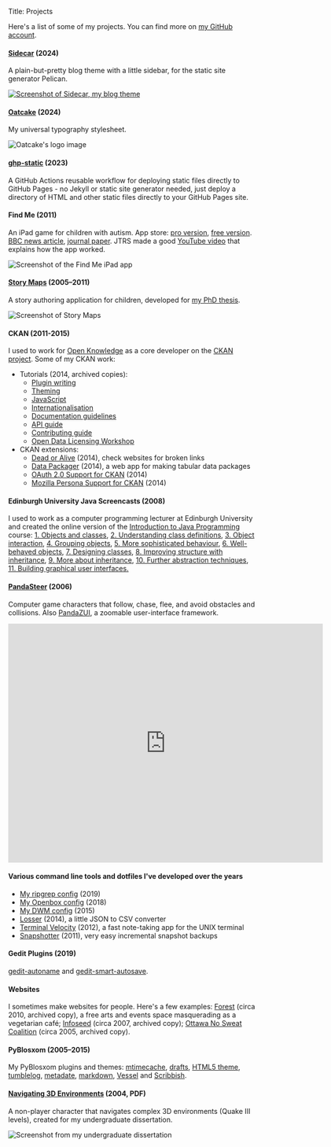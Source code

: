 Title: Projects

Here's a list of some of my projects.
You can find more on [my GitHub account](https://github.com/seanh?tab=repositories).

#### [Sidecar](https://github.com/seanh/sidecar) (2024)

A plain-but-pretty blog theme with a little sidebar,
for the static site generator Pelican.

<a href="https://github.com/seanh/sidecar">
<img src="{static}/images/sidecar.png" alt="Screenshot of Sidecar, my blog theme">
</a>

#### [Oatcake](https://seanh.cc/oatcake/) (2024)

My universal typography stylesheet.

<img src="https://www.seanh.cc/oatcake/media/oatcake.png" alt="Oatcake's logo image">

#### [ghp-static](https://github.com/seanh/ghp-static) (2023)

A GitHub Actions reusable workflow for deploying static files directly to GitHub Pages -
no Jekyll or static site generator needed, just deploy a directory of HTML and other
static files directly to your GitHub Pages site.

#### Find Me (2011)

An iPad game for children with autism.
App store:
<a href="https://itunes.apple.com/gb/app/findme-pro/id635871171?mt=8">pro version</a>,
<a href="https://itunes.apple.com/gb/app/findme-autism/id491925436?mt=8">free version</a>.
<a href="http://www.bbc.co.uk/news/health-16534678">BBC news article</a>,
<a href="http://www.sciencedirect.com/science/article/pii/S2212868916300320">journal paper</a>.
JTRS made a good [YouTube video](https://www.youtube.com/watch?v=B-aAfLJop0s) that explains how the app worked.

<img src="{static}/images/find_me.png" alt="Screenshot of the Find Me iPad app">

#### [Story Maps](https://www.seanh.cc/storymaps) (2005&ndash;2011)

A story authoring application for children, developed for <a href="http://hdl.handle.net/1842/5294">my PhD thesis</a>.

<img src="{static}/images/storymaps.png" alt="Screenshot of Story Maps">

#### CKAN (2011-2015)

I used to work for [Open Knowledge](https://okfn.org/) as a core developer on the [CKAN project](https://ckan.org/).
Some of my CKAN work:

* Tutorials (2014, archived copies):
    * <a href="/docs.ckan.org/en/latest/extensions">Plugin writing</a>
    * <a href="/docs.ckan.org/en/latest/theming">Theming</a>
    * <a href="/docs.ckan.org/en/latest/theming/javascript.html">JavaScript</a>
    * <a href="/docs.ckan.org/en/latest/contributing/string-i18n.html">Internationalisation</a>
    * <a href="/docs.ckan.org/en/latest/contributing/documentation.html">Documentation guidelines</a>
    * <a href="/docs.ckan.org/en/latest/api">API guide</a>
    * <a href="/docs.ckan.org/en/latest/contributing">Contributing guide</a>
    * <a href="/open-data-licensing-and-ckan.pdf">Open Data Licensing Workshop</a>
* CKAN extensions:
    * <a href="https://github.com/ckan/deadoralive">Dead or Alive</a> (2014), check websites for broken links
    * <a href="/posts/datapackager">Data Packager</a> (2014), a web app for making tabular data packages
    * <a href="/posts/functional-core-imperative-shell">OAuth 2.0 Support for CKAN</a> (2014)
    * <a href="https://github.com/ckan/ckanext-persona">Mozilla Persona Support for CKAN</a> (2014)

#### Edinburgh University Java Screencasts (2008)

I used to work as a computer programming lecturer at Edinburgh University and
created the online version of the [Introduction to Java Programming](http://www.inf.ed.ac.uk/teaching/courses/ijp)
course:
<a href="http://media.inf.ed.ac.uk/teaching/courses/ijp/chapter_one/chapter_one.htm">1. Objects and classes</a>,
<a href="http://media.inf.ed.ac.uk/teaching/courses/ijp/chapter_two/chapter_two.htm">2. Understanding class definitions</a>,
<a href="http://media.inf.ed.ac.uk/teaching/courses/ijp/chapter_three/chapter_three.htm">3. Object interaction</a>,
<a href="http://media.inf.ed.ac.uk/teaching/courses/ijp/chapter_four/chapter_four.htm">4. Grouping objects</a>,
<a href="http://media.inf.ed.ac.uk/teaching/courses/ijp/chapter_five/chapter_five.htm">5. More sophisticated behaviour</a>,
<a href="http://media.inf.ed.ac.uk/teaching/courses/ijp/chapter_six/chapter_six.htm">6. Well-behaved objects</a>,
<a href="http://media.inf.ed.ac.uk/teaching/courses/ijp/chapter_seven/chapter_seven.htm">7. Designing classes</a>,
<a href="http://media.inf.ed.ac.uk/teaching/courses/ijp/chapter_eight/chapter_eight.htm">8. Improving structure with inheritance</a>,
<a href="http://media.inf.ed.ac.uk/teaching/courses/ijp/chapter_nine/chapter_nine.htm">9. More about inheritance</a>,
<a href="http://media.inf.ed.ac.uk/teaching/courses/ijp/chapter_ten/chapter_ten.htm">10. Further abstraction techniques</a>,
<a href="http://media.inf.ed.ac.uk/teaching/courses/ijp/chapter_eleven/chapter_eleven.htm">11. Building graphical user interfaces.</a>

#### <a href="https://www.seanh.cc/PandaSteer">PandaSteer</a> (2006)

Computer game characters that follow, chase, flee, and avoid obstacles and collisions.
Also <a href="http://github.com/seanh/PandaZUI">PandaZUI</a>, a zoomable user-interface framework.

<iframe src="https://player.vimeo.com/video/27771569?h=3a6c56e7df&title=0&byline=0&portrait=0" width="640" height="486" frameborder="0" allow="autoplay; fullscreen; picture-in-picture" allowfullscreen></iframe>

#### Various command line tools and dotfiles I've developed over the years

* [My ripgrep config](https://github.com/seanh/ripgrep) (2019)
* [My Openbox config](https://github.com/seanh/openbox) (2018)
* <a href="https://github.com/seanh/dwm">My DWM config</a> <span class="subtitle">(2015)</span>
* <a href="https://github.com/ckan/losser">Losser</a> (2014), a little JSON to CSV converter
* <a href="https://www.seanh.cc/terminal_velocity">Terminal Velocity</a> (2012), a fast note-taking app for the UNIX terminal
* <a href="https://github.com/seanh/snapshotter">Snapshotter</a> (2011), very easy incremental snapshot backups

#### Gedit Plugins (2019)

[gedit-autoname](https://github.com/seanh/gedit-autoname) and [gedit-smart-autosave](https://github.com/seanh/gedit-smart-autosave).

#### Websites

I sometimes make websites for people. Here's a few examples:
<a href="/theforest.org.uk">Forest</a> (circa 2010, archived copy),
a free arts and events space masquerading as a vegetarian café;
<a href="/infoseed.org">Infoseed</a> (circa 2007, archived copy);
<a href="/ottawanosweat">Ottawa No Sweat Coalition</a> (circa 2005, archived copy).

#### PyBlosxom (2005&ndash;2015)

My PyBlosxom plugins and themes:
<a href="https://github.com/seanh/pyblosxommtimecache">mtimecache</a>,
<a href="https://github.com/seanh/pyblosxomdrafts">drafts</a>,
<a href="https://github.com/seanh/html5.flav">HTML5 theme</a>,
<a href="http://github.com/seanh/PyBlosxom-tumblelog">tumblelog</a>,
<a href="http://github.com/seanh/PyBlosxom-metadate">metadate</a>,
<a href="http://github.com/seanh/PyBlosxom-Python-Markdown-2-Plugin">markdown</a>,
<a href="http://github.com/seanh/PyBlosxom-vessel">Vessel</a>
and <a href="/scribbish/">Scribbish</a>.

#### <a href="/dissertation.pdf">Navigating 3D Environments</a> (2004, PDF)

A non-player character that navigates complex 3D environments (Quake III
levels), created for my undergraduate dissertation.

<img src="{static}/images/dissertation.png" alt="Screenshot from my undergraduate dissertation">
